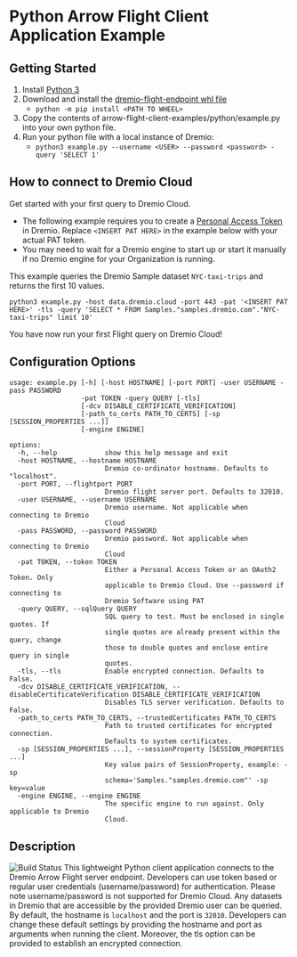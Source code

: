 # Python Arrow Flight Client Application Example

## Getting Started
1. Install [Python 3](https://www.python.org/downloads/)
2. Download and install the [dremio-flight-endpoint whl file](https://github.com/dremio-hub/arrow-flight-client-examples/releases)
    - `python -m pip install <PATH TO WHEEL>`
3. Copy the contents of arrow-flight-client-examples/python/example.py into your own python file.
4. Run your python file with a local instance of Dremio:
    - `python3 example.py --username <USER> --password <password> -query 'SELECT 1'`


## How to connect to Dremio Cloud

Get started with your first query to Dremio Cloud.

* The following example requires you to create a [Personal Access Token](https://docs.dremio.com/cloud/security/authentication/personal-access-token/) in Dremio. Replace ```<INSERT PAT HERE>``` in the example below with your actual PAT token.
* You may need to wait for a Dremio engine to start up or start it manually if no Dremio engine for your Organization is running.

This example queries the Dremio Sample dataset ```NYC-taxi-trips``` and returns the first 10 values.

```python3 example.py -host data.dremio.cloud -port 443 -pat '<INSERT PAT HERE>' -tls -query 'SELECT * FROM Samples."samples.dremio.com"."NYC-taxi-trips" limit 10'```

You have now run your first Flight query on Dremio Cloud!

## Configuration Options

```
usage: example.py [-h] [-host HOSTNAME] [-port PORT] -user USERNAME -pass PASSWORD
                  -pat TOKEN -query QUERY [-tls]
                  [-dcv DISABLE_CERTIFICATE_VERIFICATION]
                  [-path_to_certs PATH_TO_CERTS] [-sp [SESSION_PROPERTIES ...]]
                  [-engine ENGINE]

options:
  -h, --help            show this help message and exit
  -host HOSTNAME, --hostname HOSTNAME
                        Dremio co-ordinator hostname. Defaults to "localhost".
  -port PORT, --flightport PORT
                        Dremio flight server port. Defaults to 32010.
  -user USERNAME, --username USERNAME
                        Dremio username. Not applicable when connecting to Dremio
                        Cloud
  -pass PASSWORD, --password PASSWORD
                        Dremio password. Not applicable when connecting to Dremio
                        Cloud
  -pat TOKEN, --token TOKEN
                        Either a Personal Access Token or an OAuth2 Token. Only
                        applicable to Dremio Cloud. Use --password if connecting to
                        Dremio Software using PAT
  -query QUERY, --sqlQuery QUERY
                        SQL query to test. Must be enclosed in single quotes. If
                        single quotes are already present within the query, change
                        those to double quotes and enclose entire query in single
                        quotes.
  -tls, --tls           Enable encrypted connection. Defaults to False.
  -dcv DISABLE_CERTIFICATE_VERIFICATION, --disableCertificateVerification DISABLE_CERTIFICATE_VERIFICATION
                        Disables TLS server verification. Defaults to False.
  -path_to_certs PATH_TO_CERTS, --trustedCertificates PATH_TO_CERTS
                        Path to trusted certificates for encrypted connection.
                        Defaults to system certificates.
  -sp [SESSION_PROPERTIES ...], --sessionProperty [SESSION_PROPERTIES ...]
                        Key value pairs of SessionProperty, example: -sp
                        schema='Samples."samples.dremio.com"' -sp key=value
  -engine ENGINE, --engine ENGINE
                        The specific engine to run against. Only applicable to Dremio
                        Cloud.

```

## Description
![Build Status](https://github.com/dremio-hub/arrow-flight-client-examples/workflows/python-build/badge.svg)
This lightweight Python client application connects to the Dremio Arrow Flight server endpoint. Developers can use token based or regular user credentials (username/password) for authentication. Please note username/password is not supported for Dremio Cloud. Any datasets in Dremio that are accessible by the provided Dremio user can be queried. By default, the hostname is `localhost` and the port is `32010`. Developers can change these default settings by providing the hostname and port as arguments when running the client.
Moreover, the tls option can be provided to establish an encrypted connection.
